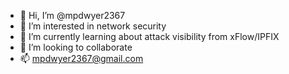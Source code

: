 - 👋 Hi, I’m @mpdwyer2367
- 👀 I’m interested in network security
- 🌱 I’m currently learning about attack visibility from xFlow/IPFIX
- 💞️ I’m looking to collaborate
- 📫 mpdwyer2367@gmail.com

<!---
mpdwyer2367/mpdwyer2367 is a ✨ special ✨ repository because its `README.md` (this file) appears on your GitHub profile.
You can click the Preview link to take a look at your changes.
--->
